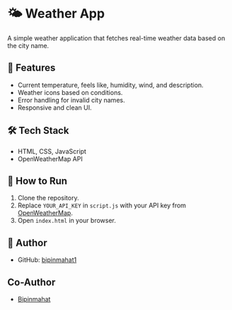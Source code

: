 # 🌤️ Weather App

A simple weather application that fetches real-time weather data based on the city name.

## 🚀 Features
- Current temperature, feels like, humidity, wind, and description.
- Weather icons based on conditions.
- Error handling for invalid city names.
- Responsive and clean UI.

## 🛠️ Tech Stack
- HTML, CSS, JavaScript
- OpenWeatherMap API

## 🔗 How to Run
1. Clone the repository.
2. Replace `YOUR_API_KEY` in `script.js` with your API key from [OpenWeatherMap](https://openweathermap.org/).
3. Open `index.html` in your browser.


## 🌟 Author
- GitHub: [bipinmahat1](https://github.com/bipinmahat1)

## Co-Author
- [Bipinmahat](https://github.com/bipinmahat)
